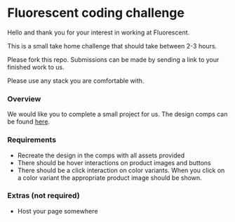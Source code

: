 # Fluorescent coding challenge

Hello and thank you for your interest in working at Fluorescent.

This is a small take home challenge that should take between 2-3 hours. 

Please fork this repo. Submissions can be made by sending a link to your finished work to us. 

Please use any stack you are comfortable with.

### Overview

We would like you to complete a small project for us. The design comps can be found [here](https://www.figma.com/file/OpOEnmfvcPxNtPSkZ8Aci9/Dev-Project?node-id=23%3A889).

### Requirements

* Recreate the design in the comps with all assets provided
* There should be hover interactions on product images and buttons
* There should be a click interaction on color variants. When you click on a color variant the appropriate product image should be shown. 

### Extras (not required)

* Host your page somewhere
